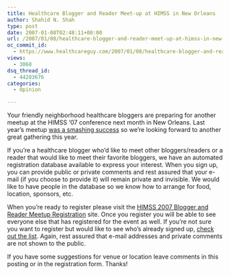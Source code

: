 ```yaml
---
title: Healthcare Blogger and Reader Meet-up at HIMSS in New Orleans
author: Shahid N. Shah
type: post
date: 2007-01-08T02:48:11+00:00
url: /2007/01/08/healthcare-blogger-and-reader-meet-up-at-himss-in-new-orleans/
oc_commit_id:
  - https://www.healthcareguy.com/2007/01/08/healthcare-blogger-and-reader-meet-up-at-himss-in-new-orleans/1478769096
views:
  - 3068
dsq_thread_id:
  - 44283676
categories:
  - Opinion

---
```

</p> 

Your friendly neighborhood healthcare bloggers are preparing for another meetup at the HIMSS ‘07 conference next month in New Orleans. Last year&#8217;s meetup [was a smashing success][1] so we&#8217;re looking forward to another great gathering this year. 

If you’re a healthcare blogger who’d like to meet other bloggers/readers or a reader that would like to meet their favorite bloggers, we have an automated registration database available to express your interest. When you sign up, you can provide public or private comments and rest assured that your e-mail (if you choose to provide it) will remain private and invisible. We would like to have people in the database so we know how to arrange for food, location, sponsors, etc. 

When you’re ready to register please visit the [HIMSS 2007 Blogger and Reader Meetup Registration][2] site. Once you register you will be able to see everyone else that has registered for the event as well. If you’re not sure you want to register but would like to see who’s already signed up, [check out the list][3]. Again, rest assured that e-mail addresses and private comments are not shown to the public. 

If you have some suggestions for venue or location leave comments in this posting or in the registration form. Thanks!

 [1]: https://www.healthcareguy.com/index.php/archives/205
 [2]: https://www.healthcareguy.com/tinc?key=7sSyPffh&formname=HIMSS_2007_Blogger_Meetup
 [3]: https://www.healthcareguy.com/tinc?key=jJQ1UGzN&formname=HIMSS_2007_Blogger_Meetup